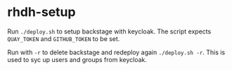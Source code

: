 # rhdh-setup
Run `./deploy.sh` to setup backstage with keycloak.
The script expects `QUAY_TOKEN` and `GITHUB_TOKEN` to be set.

Run  with `-r` to delete backstage and redeploy again `./deploy.sh -r`. This is used to syc up users and groups from keycloak.
